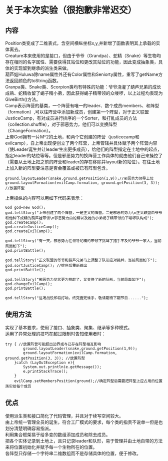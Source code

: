 关于本次实验（很抱歉非常迟交）<br>
=================
内容
-------
Position类变成了二维表式，含空间横纵坐标x,y,并新增了函数表明其上承载的实体离去。<br>
Creature本来使用的是接口，但由于爷爷（Grandpa）、蛇精（Snake）等生物均存在相同的名字属性、需要获得其站位和更改其站位的功能，因此变成抽象类，具体的实现留到继承的派生类来做。<br>
葫芦娃Huluwa除name属性外还有Color属性和Seniorty属性，重写了getName方法返回颜色的toString函数。<br>
Granpa类、Snake类、Scorpion类均有特殊的功能：爷爷浇灌了葫芦兄弟的成长成熟、蛇精收留了蝎子精小弟，因此获得蝎子精带领的众喽啰，以上过程均表现为GiveBirth()方法。<br>
Camp表示阵营的基类，一个阵营有唯一的leader、数个成员members、和阵型（formation）,可以往阵营中添加新成员，创建第一个阵型，对于正义联盟JusticeCamp，有对成员进行排序的一个Sorter，和打乱成员的方法（collection.shuffle），对于邪恶势力，他们可以变换阵型（ChangeFormation）。<br>
上帝God拥有一片M^2的土地，和两个它创建的阵营（justicecamp和evilcamp），自上帝出现便创立了两个阵营，上帝管辖并具体赋予两个阵营内容（使Leader诞生并让leader生出更多成员），给他们的阵型指定在土地中的起点，指定leader的站位等等。但是邪恶势力的换阵营工作具体的就由他们自己来操控了（需要从土地上把之前的阵营和leader的存在移除并layout新的站位）。在往土地上加入新的阵型要注意是否会覆盖或被已有阵型包含。<br>
```
ground.layoutLeader(snake,ground.getPosition(1,9));//邪恶势力领导上位
ground.layoutFormation(evilCamp.formation, ground.getPosition(3, 3)); //放置阵型
```
上帝操纵的内容可以用如下代码来表示：<br>
```
God god=new God();
god.tellStory("上帝创建了两个阵营，一是正义的阵营，二是邪恶的势力\n正义联盟由爷爷和他种下成精的葫芦娃带领\n邪恶势力由蛇精以及她的小弟蝎子精带领的下喽啰队构成");
god.createCamp();
god.createJusticeCamp();
god.createEvilCamp();

god.tellStory("有一天，邪恶势力在领导蛇精的带领下挑衅了措手不及的爷爷一家人，当前局面如下");
god.printBattle();

god.tellStory("正义联盟的爷爷和葫芦兄弟马上调整了队形应对挑衅，当前局面如下");
god.sortJusticeCamp(); //排序后重新输出
god.printBattle();

god.tellStory("邪恶势力见状更为挑衅了，又变换了新的队形，当前局面如下");
god.changeEvilCamp();
god.printBattle();

god.tellStory("这场战役即将打响，终究鹿死谁手，敬请期待下期节目......");
```
使用方法
---------
实现了基本要求，使用了接口、抽象类、聚集、继承等多种模式。<br>
运用了异常处理的技巧在超过限制时告知使用者时：<br>
```
try { //放置阵营可能超出边界或与已存在阵型相互影响
        ground.layoutLeader(snake,ground.getPosition(1,9));
        ground.layoutFormation(evilCamp.formation, ground.getPosition(3, 3)); //放置阵型
    }catch (LayOutException e){
        System.out.println(e.getMessage());
        e.printStackTrace();
    }
    evilCamp.setMembersPosition(ground);//确定阵型后需要把阵型上应占用的位置落实给每个成员
```
优点
-----------
使用派生类和接口简化了代码管理，并且对于续写空间较大。<br>
由上帝统一管理全员的诞生，符合工厂模式的要求，每个类的指责不说单一但是也划分清楚明确容易指派。<br>
利用集合框架易于给多变的数组添加成员和除去成员。<br>
把各个实体记录到土地上，且只记录leader和队形，易于管理并由土地自带的方法来将位置初始化并赋予每一个生物所在的位置。<br>
各阵型只存储一个字符串二维数组而不是存储具体的位置，便于修改。<br>

